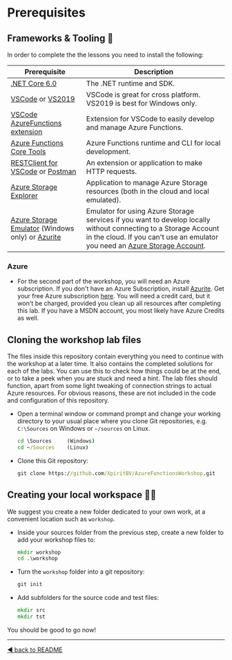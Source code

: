 # Prerequisites

## Frameworks & Tooling 🧰

In order to complete the the lessons you need to install the following:

|Prerequisite|Description
|-|-
|[.NET Core 6.0](https://dotnet.microsoft.com/en-us/download/dotnet/6.0)|The .NET runtime and SDK. 
|[VSCode](https://code.visualstudio.com/Download) or [VS2019](https://visualstudio.microsoft.com/vs/)|VSCode is great for cross platform. VS2019 is best for Windows only.
|[VSCode AzureFunctions extension](https://github.com/Microsoft/vscode-azurefunctions)|Extension for VSCode to easily develop and manage Azure Functions.
|[Azure Functions Core Tools](https://github.com/Azure/azure-functions-core-tools)|Azure Functions runtime and CLI for local development.
|[RESTClient for VSCode](https://marketplace.visualstudio.com/items?itemName=humao.rest-client) or [Postman](https://www.postman.com/)|An extension or  application to make HTTP requests.
|[Azure Storage Explorer](https://azure.microsoft.com/en-us/features/storage-explorer/)|Application to manage Azure Storage resources (both in the cloud and local emulated).
|[Azure Storage Emulator](https://docs.microsoft.com/en-us/azure/storage/common/storage-use-emulator) (Windows only) or [Azurite](https://docs.microsoft.com/en-us/azure/storage/common/storage-use-azurite)|Emulator for using Azure Storage services if you want to develop locally without connecting to a Storage Account in the cloud. If you can't use an emulator you need an [Azure Storage Account](https://docs.microsoft.com/en-us/azure/storage/common/storage-account-create?tabs=azure-portal).

### Azure 

- For the second part of the workshop, you will need an Azure subscription. If you don't have an Azure Subscription, install [Azurite](https://docs.microsoft.com/en-us/azure/storage/common/storage-use-azurite?tabs=visual-studio#install-and-run-azurite).
Get your free Azure subscription [here](https://azure.microsoft.com/en-us/free). You will need a credit card, but it won't be charged, provided you clean up all resources after completing this lab. If you have a MSDN account, you most likely have Azure Credits as well. 


## Cloning the workshop lab files

The files inside this repository contain everything you need to continue with the workshop at a later time. It also contains the completed solutions for each of the labs. You can use this to check how things could be at the end, or to take a peek when you are stuck and need a hint. The lab files should function, apart from some light tweaking of connection strings to actual Azure resources. For obvious reasons, these are not included in the code and configuration of this repository.

- Open a terminal window or command prompt and change your working directory to your usual place where you clone Git repositories, e.g. `C:\Sources` on Windows or `~/sources` on Linux. 

    ```cmd
    cd \Sources     (Windows)
    cd ~/Sources    (Linux)
    ```
- Clone this Git repository:

    ```cmd
    git clone https://github.com/XpiritBV/AzureFunctionsWorkshop.git
    ```

## Creating your local workspace 👩‍💻

We suggest you create a new folder dedicated to your own work, at a convenient location such as `workshop`.

- Inside your sources folder from the previous step, create a new folder to add your workshop files to:

    ```cmd
    mkdir workshop
    cd .\workshop
    ```

- Turn the `workshop` folder into a git repository:

    ```cmd
    git init
    ```

- Add subfolders for the source code and test files:

    ```cmd
    mkdir src
    mkdir tst
    ```

You should be good to go now!

---
[◀ back to README](README.md)
